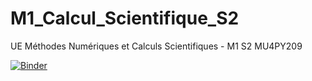 # M1_Calcul_Scientifique_S2
UE Méthodes Numériques et Calculs Scientifiques - M1 S2 MU4PY209

[![Binder](https://mybinder.org/badge_logo.svg)](https://mybinder.org/v2/gh/Romeo75/M1_Calcul_Scientifique_S2/HEAD)
